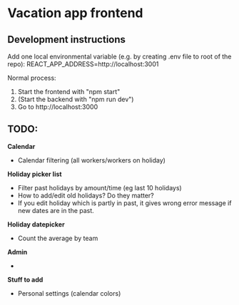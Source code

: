 # Vacation app frontend

## Development instructions
Add one local environmental variable (e.g. by creating .env file to root of the repo): REACT_APP_ADDRESS=http://localhost:3001

Normal process:
1. Start the frontend with "npm start"
2. (Start the backend with "npm run dev")
3. Go to http://localhost:3000

## TODO:
**Calendar**

* Calendar filtering (all workers/workers on holiday)

**Holiday picker list**

* Filter past holidays by amount/time (eg last 10 holidays)
* How to add/edit old holidays? Do they matter?
* If you edit holiday which is partly in past, it gives wrong error message if new dates are in the past.

**Holiday datepicker**

* Count the average by team

**Admin**

*

**Stuff to add**

* Personal settings (calendar colors)

